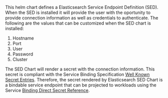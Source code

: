 This helm chart defines a Elasticsearch Service Endpoint Definition (SED). When the SED is installed it will provide the user with the oportunity to provide connection information as well as credentials to authenticate. The following are the values that can be customized when the SED chart is installed:

1. Hostname
2. Port
3. User
4. Password
5. Cluster

The SED Chart will render a secret with the connection information. This secret is compliant with the Service Binding Specification [Well Known Secret Entries](https://github.com/servicebinding/spec#well-known-secret-entries). Therefore, the secret rendered by Elasticsearch SED Chart is a bindable service endpoint that can be projected to workloads using the Service [Binding Direct Secret Reference](https://github.com/servicebinding/spec#well-known-secret-entries).
